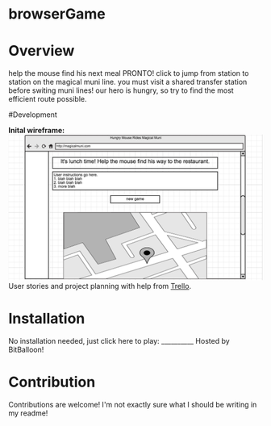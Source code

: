 # browserGame

# Overview

help the mouse find his next meal PRONTO!
click to jump from station to station on the magical muni line.
you must visit a shared transfer station before switing muni lines!
our hero is hungry, so try to find the most efficient route possible.

#Development

<b>Inital wireframe:</b>
<br>
<img src="images/wireframe.png">
<br>
User stories and project planning with help from <a href="https://trello.com/b/TQUPx8Tq/to-do-browsergame">Trello</a>.

# Installation

No installation needed, just click here to play: __________
Hosted by BitBalloon!

# Contribution

Contributions are welcome! 
I'm not exactly sure what I should be writing in my readme!